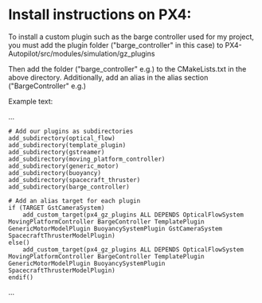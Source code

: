 # Install instructions on PX4:
To install a custom plugin such as the barge controller used for my project, you must add the plugin folder ("barge_controller" in this case) to PX4-Autopilot/src/modules/simulation/gz_plugins

Then add the folder ("barge_controller" e.g.) to the CMakeLists.txt in the above directory. Additionally, add an alias in the alias section ("BargeController" e.g.)

Example text:

...

    # Add our plugins as subdirectories
    add_subdirectory(optical_flow)
    add_subdirectory(template_plugin)
    add_subdirectory(gstreamer)
    add_subdirectory(moving_platform_controller)
    add_subdirectory(generic_motor)
    add_subdirectory(buoyancy)
    add_subdirectory(spacecraft_thruster)
    add_subdirectory(barge_controller)

    # Add an alias target for each plugin
    if (TARGET GstCameraSystem)
        add_custom_target(px4_gz_plugins ALL DEPENDS OpticalFlowSystem MovingPlatformController BargeController TemplatePlugin GenericMotorModelPlugin BuoyancySystemPlugin GstCameraSystem SpacecraftThrusterModelPlugin)
    else()
        add_custom_target(px4_gz_plugins ALL DEPENDS OpticalFlowSystem MovingPlatformController BargeController TemplatePlugin GenericMotorModelPlugin BuoyancySystemPlugin SpacecraftThrusterModelPlugin)
    endif()
    
...
